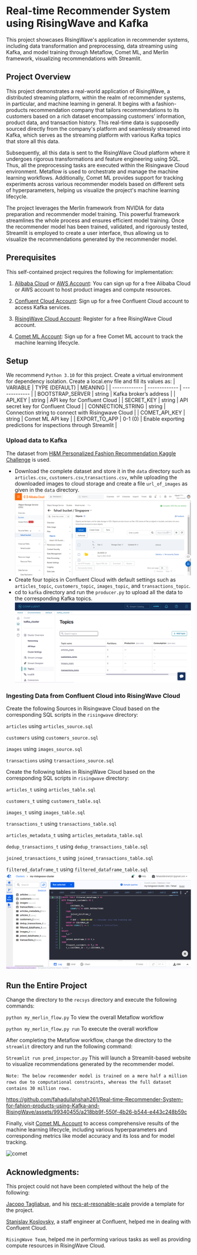 

# Real-time Recommender System using RisingWave and Kafka
This project showcases RisingWave's application in recommender systems, including data transformation and preprocessing, data streaming using Kafka, and model training through Metaflow, Comet ML, and Merlin framework, visualizing recommendations with Streamlit.
## Project Overview
This project demonstrates a real-world application of RisingWave, a distributed streaming platform, within the realm of recommender systems, in particular, and machine learning in general. It begins with a fashion-products recommendation company that tailors recommendations to its customers based on a rich dataset encompassing customers’ information, product data, and transaction history. This real-time data is supposedly sourced directly from the company's platform and seamlessly streamed into Kafka, which serves as the streaming platform with various Kafka topics that store all this data. 

Subsequently, all this data is sent to the RisingWave Cloud platform where it undergoes rigorous transformations and feature engineering using SQL. Thus, all the preprocessing tasks are executed within the Risingwave Cloud environment. 
Metaflow is used to orchestrate and manage the machine learning workflows. Additionally, Comet ML provides support for tracking experiments across various recommender models based on different sets of hyperparameters, helping us visualize the project's machine learning lifecycle.

The project leverages the Merlin framework from NVIDIA for data preparation and recommender model training. This powerful framework streamlines the whole process and ensures efficient model training. Once the recommender model has been trained, validated, and rigorously tested, Streamlit is employed to create a user interface, thus allowing us to visualize the recommendations generated by the recommender model.
## Prerequisites 
This self-contained project requires the following for implementation:

1. [Alibaba Cloud](https://www.alibabacloud.com/free) or [AWS Account](https://aws.amazon.com/free/): You can sign up for a free Alibaba Cloud or AWS account to host product images and compute resources.

2. [Confluent Cloud Account](https://www.confluent.io/confluent-cloud/tryfree/): Sign up for a free Confluent Cloud account to access Kafka services.

3. [RisingWave Cloud Account](https://www.risingwave.com/cloud/): Register for a free RisingWave Cloud account.

4. [Comet ML Account](https://www.comet.com/site/pricing/): Sign up for a free Comet ML account to track the machine learning lifecycle.
## Setup
We recommend `Python 3.10` for this project.
Create a virtual environment for dependency isolation. 
Create a local.env file and fill its values as:
| VARIABLE | TYPE (DEFAULT) | MEANING |
| ------------- | ------------- | ------------- |
| BOOTSTRAP_SERVER | string  | Kafka broker’s address  |
| API_KEY | string |  API key for Confluent Cloud  |
| SECRET_KEY | string  |  API secret key for Confluent Cloud   |
| CONNECTION_STRING | string |  Connection string to connect with Risingwave Cloud   |
| COMET_API_KEY | string  | Comet ML API key  |
| EXPORT_TO_APP | 0-1 (0)  | Enable exporting predictions for inspections through Streamlit |
### Upload data to Kafka
The dataset from [H&M Personalized Fashion Recommendation Kaggle Challenge](https://www.kaggle.com/competitions/h-and-m-personalized-fashion-recommendations) is used.
*  Download the complete dataset and store it in the `data` directory such as `articles.csv`, `customers.csv`,`transactions.csv`, while uploading the downloaded images to cloud storage and create a file `url_of_images` as given in the `data` directory.
![Images Bucket](images/alibaba_oss.PNG) 
* Create four topics in Confluent Cloud with default settings such as `articles_topic`, `customers_topic`, `images_topic`, and `transactions_topic`.
* cd to `kafka` directory and run the `producer.py` to upload all the data to the corresponding Kafka topics.
![Kafka Topics](images/kafka.PNG)
### Ingesting Data from Confluent Cloud into RisingWave Cloud
Create the following  Sources in Risingwave Cloud based on the corresponding SQL scripts in the `risingwave` directory:

`articles` using `articles_source.sql`

`customers`  using `customers_source.sql`

`images` using `images_source.sql`

`transactions` using `transactions_source.sql`

Create the following tables in RisingWave Cloud based on the corresponding SQL scripts in `risingwave` directory:

`articles_t` using `articles_table.sql`

`customers_t`  using `customers_table.sql`

`images_t` using `images_table.sql`

`transactions_t` using `transactions_table.sql`

`articles_metadata_t` using `articles_metadata_table.sql`

`dedup_transactions_t` using `dedup_transactions_table.sql`

`joined_transactions_t` using `joined_transactions_table.sql`

`filtered_dataframe_t` using `filtered_dataframe_table.sql`
![RisingWave Cloud](images/risingwave.PNG)

## Run the Entire Project
Change the directory to the `recsys` directory and execute the following commands:

`python my_merlin_flow.py` To view the overall Metaflow workflow

`python my_merlin_flow.py run` To execute the overall workflow

After completing the Metaflow workflow, change the directory to the `streamlit` directory and run the following command:

`Streamlit run pred_inspector.py` This will launch a Streamlit-based website to visualize recommendations generated by the recommender model.

`Note: The below recommender model is trained on a mere half a million rows due to computational constraints, whereas the full dataset contains 30 million rows.`

https://github.com/fahadullahshah261/Real-time-Recommender-System-for-fahion-products-using-Kafka-and-RisingWave/assets/99340455/a218bb9f-550f-4b26-b544-e443c248b59c

Finally, visit [Comet ML Account](https://www.comet.com/site/pricing/) to access comprehensive results of the machine learning lifecycle, including various hyperparameters and corresponding metrics like model accuracy and its loss and for model tracking.

![comet](https://github.com/fahadullahshah261/Real-time-Recommender-System-for-fahion-products-using-Kafka-and-RisingWave/assets/99340455/e88fae04-f016-4326-bbf2-d94345aeac66)


## Acknowledgments:
This project could not have been completed without the help of the following:

[Jacopo Tagliabue](https://www.linkedin.com/in/jacopotagliabue), and his [recs-at-resonable-scale](https://github.com/jacopotagliabue/recs-at-resonable-scale) provide a template for the project.

[Stanislav Koslovsky](https://es.linkedin.com/in/stanislavkozlovski), a staff engineer at Confluent, helped me in dealing with Confluent Cloud.

`RisingWave Team`, helped me in performing various tasks as well as providing compute resources in RisingWave Cloud.
